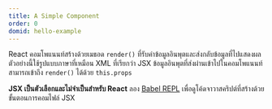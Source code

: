 ```yaml
---
title: A Simple Component
order: 0
domid: hello-example
---
```


React คอมโพแนนท์สร้างด้วยเมธอด `render()` ที่รับค่าข้อมูลอินพุตและส่งกลับข้อมูลที่ไปแสดงผล ตัวอย่างนี้ใช้รูปแบบภาษาที่เหมือน XML ที่เรียกว่า JSX ข้อมูลอินพุตที่ส่งผ่านเข้าไปในคอมโพแนนท์สามารถเข้าถึง `render()` ได้ด้วย `this.props`

**JSX เป็นตัวเลือกและไม่จำเป็นสำหรับ React** ลอง [Babel REPL](babel://es5-syntax-example) เพื่อดูโค้ดจาวาสคริปต์ที่สร้างด้วยขั้นตอนการคอมไฟล์ JSX
